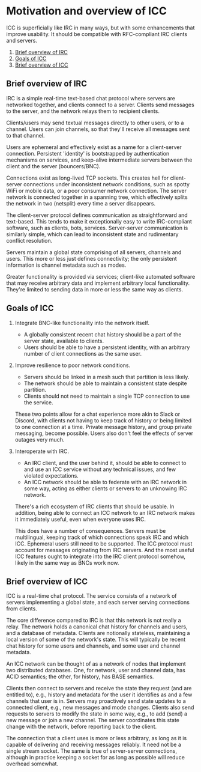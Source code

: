 # Motivation and overview of ICC

ICC is superficially like IRC in many ways, but with some enhancements that improve usability. It should be compatible with RFC-compliant IRC clients and servers.

1. [Brief overview of IRC](#brief-overview-of-irc)
2. [Goals of ICC](#goals-of-icc)
3. [Brief overview of ICC](#brief-overview-of-icc)

## Brief overview of IRC

IRC is a simple real-time text-based chat protocol where servers are networked together, and clients connect to a server. Clients send messages to the server, and the network relays them to recipient clients. 

Clients/users may send textual messages directly to other users, or to a channel. Users can join channels, so that they'll receive all messages sent to that channel.

Users are ephemeral and effectively exist as a name for a client-server connection. Persistent 'identity' is bootstrapped by authentication mechanisms on services, and keep-alive intermediate servers between the client and the server (bouncers/BNC).

Connections exist as long-lived TCP sockets. This creates hell for client-server connections under inconsistent network conditions, such as spotty WiFi or mobile data, or a poor consumer network connection. The server network is connected together in a spanning tree, which effectively splits the network in two (netsplit) every time a server disappears.

The client-server protocol defines communication as straightforward and text-based. This tends to make it exceptionally easy to write IRC-compliant software, such as clients, bots, services. Server-server communication is similarly simple, which can lead to inconsistent state and rudimentary conflict resolution.

Servers maintain a global state comprising of all servers, channels and users. This more or less just defines connectivity; the only persistent information is channel metadata such as modes.

Greater functionality is provided via services; client-like automated software that may receive arbitrary data and implement arbitrary local functionality. They're limited to sending data in more or less the same way as clients.


## Goals of ICC
1. Integrate BNC-like functionality into the network itself.
    * A globally consistent recent chat history should be a part of the server state, available to clients.
    * Users should be able to have a persistent identity, with an arbitrary number of client connections as the same user.
    
2. Improve resilience to poor network conditions.
    * Servers should be linked in a mesh such that partition is less likely.
    * The network should be able to maintain a consistent state despite partition.
    * Clients should not need to maintain a single TCP connection to use the service.
    
   These two points allow for a chat experience more akin to Slack or Discord, with clients not having to keep track of history or being limited to one connection at a time. Private message history, and group private messaging, become possible. Users also don't feel the effects of server outages very much.
    
3. Interoperate with IRC.
    * An IRC client, and the user behind it, should be able to connect to and use an ICC service without any technical issues, and few violated expectations.
    * An ICC network should be able to federate with an IRC network in some way, acting as either clients or servers to an unknowing IRC network.
    
   There's a rich ecosystem of IRC clients that should be usable. In addition, being able to connect an ICC network to an IRC network makes it immediately useful, even when everyone uses IRC.
    
   This does have a number of consequences. Servers must be multilingual, keeping track of which connections speak IRC and which ICC. Ephemeral users still need to be supported. The ICC protocol must account for messages originating from IRC servers. And the most useful ICC features ought to integrate into the IRC client protocol somehow, likely in the same way as BNCs work now. 


## Brief overview of ICC

ICC is a real-time chat protocol. The service consists of a network of servers implementing a global state, and each server serving connections from clients.

The core difference compared to IRC is that this network is not really a relay. The network holds a canonical chat history for channels and users, and a database of metadata. Clients are notionally stateless, maintaining a local version of some of the network's state. This will typically be recent chat history for some users and channels, and some user and channel metadata.

An ICC network can be thought of as a network of nodes that implement two distributed databases. One, for network, user and channel data, has ACID semantics; the other, for history, has BASE semantics.

Clients then connect to servers and receive the state they request (and are entitled to), e.g., history and metadata for the user it identifies as and a few channels that user is in. Servers may proactively send state updates to a connected client, e.g., new messages and mode changes. Clients also send requests to servers to modify the state in some way, e.g., to add (send) a new message or join a new channel. The server coordinates this state change with the network, before reporting back to the client.

The connection that a client uses is more or less arbitrary, as long as it is capable of delivering and receiving messages reliably. It need not be a single stream socket. The same is true of server-server connections, although in practice keeping a socket for as long as possible will reduce overhead somewhat.


## 